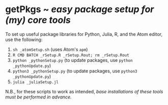 # getPkgs ~ _easy package setup for (my) core tools_

To set up useful package libraries for Python, Julia, R, and the Atom editor, use the following:

1. `sh _atomSetup.sh` (uses Atom's `apm`)
2. `R CMD BATCH _rSetup.R _rSetup.Rout; rm _rSetup.Rout`
3. `python _pythonSetup.py` (to update packages, use `python _pythonUpdate.py`)
4. `python3 _pythonSetup.py` (to update packages, use `python3 _pythonUpdate.py`)
5. `julia _juliaSetup.jl`

N.B., for these scripts to work as intended, _base installations of these tools must be performed in advance._
